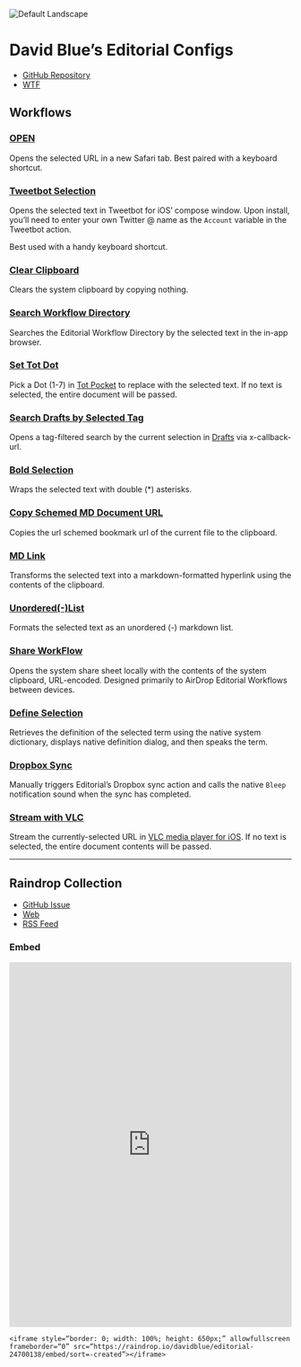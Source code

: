 ![Default Landscape](https://user-images.githubusercontent.com/43663476/169541538-0c4fbe47-2ea4-4626-bb0e-1ee1e93d43f2.png)

# David Blue’s Editorial Configs
- [GitHub Repository](https://github.com/extratone/editorial)
- [WTF](https://davidblue.wtf/drafts/2A7AA5A4-33D2-416B-A701-298FEE8B3BC2.html)


## Workflows

### [OPEN](http://www.editorial-app.appspot.com/workflow/6364927996461056/GApRE_Z4wXk)

Opens the selected URL in a new Safari tab. Best paired with a keyboard shortcut.

### [Tweetbot Selection](http://www.editorial-app.appspot.com/workflow/6446859329470464/giWk4JLMKzI)

Opens the selected text in Tweetbot for iOS’ compose window. Upon install, you’ll need to enter your own Twitter @ name as the `Account` variable in the Tweetbot action.

Best used with a handy keyboard shortcut.

### [Clear Clipboard](http://www.editorial-app.appspot.com/workflow/6450208867090432/4maxhAKGONg)

Clears the system clipboard by copying nothing.

### [Search Workflow Directory](http://www.editorial-app.appspot.com/workflow/6455131168047104/ELrK3zhHJlY)

Searches the Editorial Workflow Directory by the selected text in the in-app browser.

### [Set Tot Dot](http://www.editorial-app.appspot.com/workflow/6438841967706112/1g87io-ZLak)

Pick a Dot (1-7) in [Tot Pocket](https://apps.apple.com/us/app/tot-pocket/id1498235191) to replace with the selected text. If no text is selected, the entire document will be passed. 

### [Search Drafts by Selected Tag](http://www.editorial-app.appspot.com/workflow/6448762469744640/B-U2qwccRdg)

Opens a tag-filtered search by the current selection in [Drafts](https://apps.apple.com/us/app/drafts/id1435957248) via x-callback-url. 

### [Bold Selection](http://www.editorial-app.appspot.com/workflow/6443763664683008/uhPTKphZrro)

Wraps the selected text with double (*) asterisks.

### [Copy Schemed MD Document URL](http://www.editorial-app.appspot.com/workflow/6453697655603200/vFX-BA4C2zo)

Copies the url schemed bookmark url of the current file to the clipboard.

### [MD Link](http://www.editorial-app.appspot.com/workflow/6441302916857856/BraQ_q3ljQE)

Transforms the selected text into a markdown-formatted hyperlink using the contents of the clipboard.

### [Unordered(-)List](http://www.editorial-app.appspot.com/workflow/6451242947575808/NFTUMOGvBbw)

Formats the selected text as an unordered (-) markdown list.

### [Share WorkFlow](http://www.editorial-app.appspot.com/workflow/6446244142514176/hGYrAgCs34I)

Opens the system share sheet locally with the contents of the system clipboard, URL-encoded. Designed primarily to AirDrop Editorial Workflows between devices.

### [Define Selection](http://www.editorial-app.appspot.com/workflow/6362016277069824/me-8dVTz2XA)

Retrieves the definition of the selected term using the native system dictionary, displays native definition dialog, and then speaks the term.

### [Dropbox Sync](http://www.editorial-app.appspot.com/workflow/5046322772049920/pjMNMniXSII)

Manually triggers Editorial’s Dropbox sync action and calls the native `Bleep` notification sound when the sync has completed.

### [Stream with VLC](http://www.editorial-app.appspot.com/workflow/6366168235376640/4KoGog2kW-Q)

Stream the currently-selected URL in [VLC media player for iOS](https://apps.apple.com/us/app/vlc-media-player/id650377962). If no text is selected, the entire document contents will be passed.

---

## Raindrop Collection

- [GitHub Issue](https://github.com/extratone/editorial/issues/5)
- [Web](https://raindrop.io/davidblue/editorial-24700138)
- [RSS Feed](https://raindrop.io/collection/24700138/feed)

### Embed

<iframe style="border: 0; width: 100%; height: 650px;" allowfullscreen frameborder="0" src="https://raindrop.io/davidblue/editorial-24700138/embed/sort=-created"></iframe>

```
<iframe style=“border: 0; width: 100%; height: 650px;” allowfullscreen frameborder=“0” src=“https://raindrop.io/davidblue/editorial-24700138/embed/sort=-created”></iframe>
```